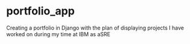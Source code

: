 # portfolio_app
Creating a portfolio in Django with the plan of displaying projects I have worked on during my time at IBM as aSRE
